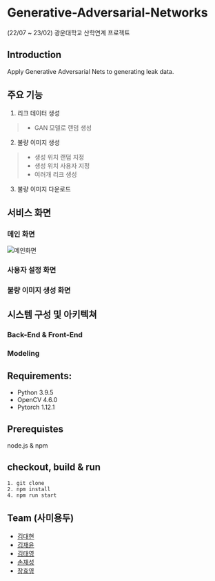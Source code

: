 # Generative-Adversarial-Networks
(22/07 ~ 23/02) 광운대학교 산학연계 프로젝트

## Introduction
Apply Generative Adversarial Nets to generating leak data.

## 주요 기능
1. 리크 데이터 생성
>* GAN 모델로 랜덤 생성

2. 불량 이미지 생성
>* 생성 위치 랜덤 지정
>* 생성 위치 사용자 지정
>* 여러개 리크 생성

3. 불량 이미지 다운로드

## 서비스 화면

### 메인 화면

![메인화면](https://user-images.githubusercontent.com/49435654/214221161-7d22fda2-fc1e-437f-8203-15548903a60d.png)

### 사용자 설정 화면

### 불량 이미지 생성 화면

## 시스템 구성 및 아키텍쳐

### Back-End & Front-End

### Modeling

## Requirements:
* Python 3.9.5
* OpenCV 4.6.0
* Pytorch 1.12.1

## Prerequistes

node.js & npm

## checkout, build & run

```
1. git clone
2. npm install 
4. npm run start
```

## Team (사미용두)
* [김대현](https://github.com/DevDae)
* [김재윤](https://github.com/kimjaeyoonn)
* [김태영](https://github.com/kty4119)
* [손재성](https://github.com/noseaj)
* [장효영](https://github.com/HyoYoung22)
